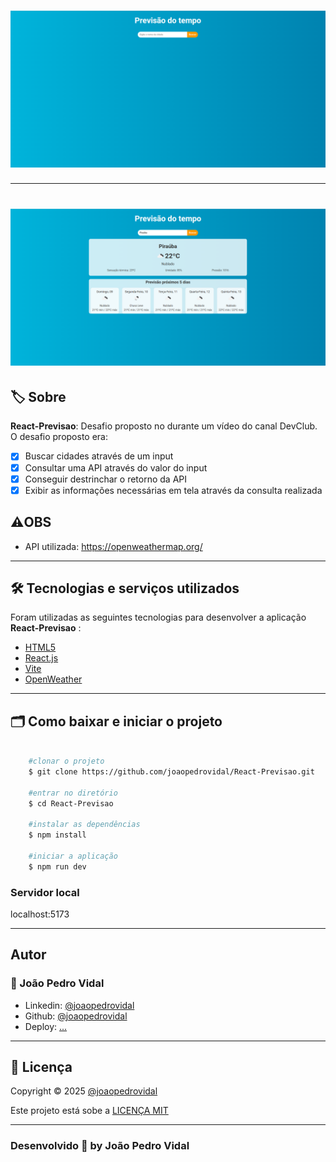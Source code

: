 <h1 align="center">
    <img src="src/assets/tela-sem-consulta.png"> 
</h1>

---

<h1 align="center">
    <img src="src/assets/tela-com-consulta.png" width="600px"> 
</h1>

## 🏷️ Sobre 
**React-Previsao**: Desafio proposto no durante um vídeo do canal DevClub.
O desafio proposto era:
- [x] Buscar cidades através de um input
- [x] Consultar uma API através do valor do input
- [x] Conseguir destrinchar o retorno da API
- [x] Exibir as informações necessárias em tela através da consulta realizada
## ⚠️OBS

-  API utilizada: https://openweathermap.org/
---

## 🛠️ Tecnologias e serviços utilizados
Foram utilizadas as seguintes tecnologias para desenvolver a aplicação **React-Previsao** :

- [HTML5](https://html.com/)
- [React.js](https://pt-br.reactjs.org/)
- [Vite](https://www.vitetlang.org/)
- [OpenWeather](https://openweathermap.org/)

---

## 🗂️ Como baixar e iniciar o projeto 

```bash

    #clonar o projeto
    $ git clone https://github.com/joaopedrovidal/React-Previsao.git

    #entrar no diretório
    $ cd React-Previsao

    #instalar as dependências
    $ npm install

    #iniciar a aplicação
    $ npm run dev
```
### Servidor local
localhost:5173

---

## Autor
### 👤 João Pedro Vidal

- Linkedin: [@joaopedrovidal](https://www.linkedin.com/in/jo%C3%A3opedrovidaldossantos/)
- Github: [@joaopedrovidal](https://github.com/joaopedrovidal)
- Deploy: [...](...)

---
## 📝 Licença
Copyright © 2025 [@joaopedrovidal](...)

Este projeto está sobe a [LICENÇA MIT](https://opensource.org/licenses/MIT)

---

### Desenvolvido 💜 by João Pedro Vidal
